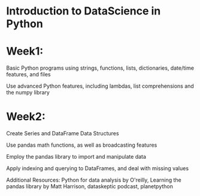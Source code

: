 # Introduction to DataScience in Python

# Week1:
Basic Python programs using strings, functions, lists, dictionaries, date/time features, and files

Use advanced Python features, including lambdas, list comprehensions and the numpy library

# Week2:
Create Series and DataFrame Data Structures

Use pandas math functions, as well as broadcasting features

Employ the pandas library to import and manipulate data

Apply indexing and querying to DataFrames, and deal with missing values

Additional Resources: Python for data analysis by O'reilly, Learning the pandas library by Matt Harrison, dataskeptic podcast, planetpython
